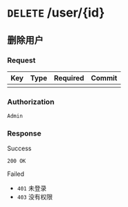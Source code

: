 # `DELETE` /user/{id}

## 删除用户

### Request

| Key | Type | Required | Commit |
| --- | --- | --- | --- |
| | | | |

### Authorization

`Admin`

### Response

Success

`200 OK`

Failed

- `401` 未登录
- `403` 没有权限

